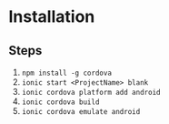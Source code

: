 #  Installation
## Steps
1. ``` npm install -g cordova ```
2. ``` ionic start <ProjectName> blank ```
3. ``` ionic cordova platform add android ```
4. ``` ionic cordova build ```
5. ``` ionic cordova emulate android ```
